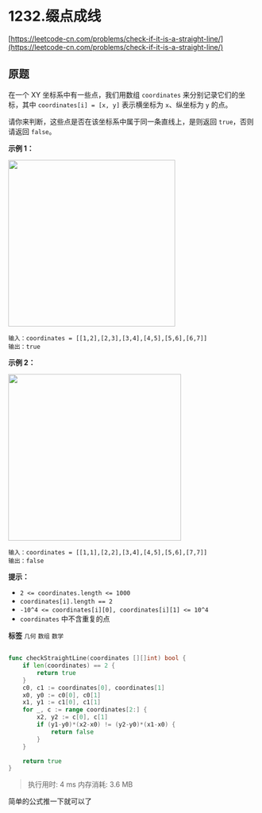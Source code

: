 # 1232.缀点成线
[https://leetcode-cn.com/problems/check-if-it-is-a-straight-line/](https://leetcode-cn.com/problems/check-if-it-is-a-straight-line/) 
## 原题
在一个 XY 坐标系中有一些点，我们用数组 `coordinates` 来分别记录它们的坐标，其中 `coordinates[i] = [x, y]` 表示横坐标为 `x`、纵坐标为 `y` 的点。

请你来判断，这些点是否在该坐标系中属于同一条直线上，是则返回 `true`，否则请返回 `false`。

 

**示例 1：** 

<img alt="" src="https://assets.leetcode-cn.com/aliyun-lc-upload/uploads/2019/10/19/untitled-diagram-2.jpg" style="height: 336px; width: 336px;">

```
输入：coordinates = [[1,2],[2,3],[3,4],[4,5],[5,6],[6,7]]
输出：true

```
**示例 2：** 

**<img alt="" src="https://assets.leetcode-cn.com/aliyun-lc-upload/uploads/2019/10/19/untitled-diagram-1.jpg" style="height: 336px; width: 348px;">** 

```
输入：coordinates = [[1,1],[2,2],[3,4],[4,5],[5,6],[7,7]]
输出：false
```
 

**提示：** 
- `2 <= coordinates.length <= 1000`
- `coordinates[i].length == 2`
- `-10^4 <= coordinates[i][0], coordinates[i][1] <= 10^4`
- `coordinates` 中不含重复的点
 
**标签**
`几何` `数组` `数学` 


## 
```go
func checkStraightLine(coordinates [][]int) bool {
	if len(coordinates) == 2 {
		return true
	}
	c0, c1 := coordinates[0], coordinates[1]
	x0, y0 := c0[0], c0[1]
	x1, y1 := c1[0], c1[1]
	for _, c := range coordinates[2:] {
		x2, y2 := c[0], c[1]
		if (y1-y0)*(x2-x0) != (y2-y0)*(x1-x0) {
			return false
		}
	}

	return true
}
```
>执行用时: 4 ms
内存消耗: 3.6 MB

简单的公式推一下就可以了

